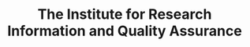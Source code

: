 ---
dateStart: 2010-01-01
dateEnd: 2010-12-31
title: "The Institute for Research Information and Quality Assurance"
venue: "The Institute for Research Information and Quality Assurance"
organizer:
credit:
city: Bonn
state:
country: Germany
pdfLink:
venueImages:
---